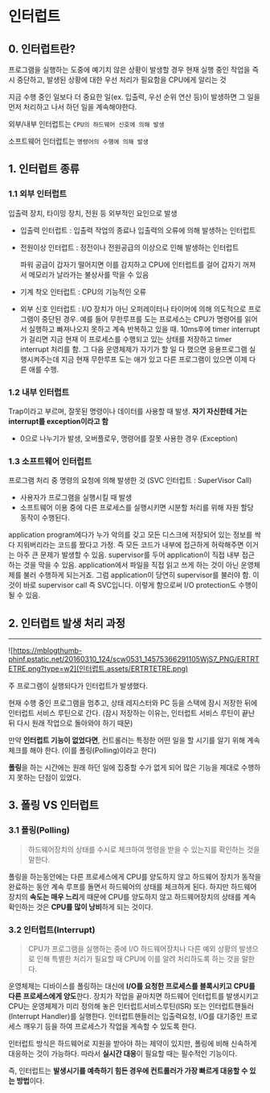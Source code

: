 # 인터럽트

## 0. 인터럽트란?

프로그램을 실행하는 도중에 예기치 않은 상황이 발생할 경우 현재 실행 중인 작업을 즉시 중단하고, 발생된 상황에 대한 우선 처리가 필요함을 CPU에게 알리는 것

지금 수행 중인 일보다 더 중요한 일(ex. 입출력, 우선 순위 연산 등)이 발생하면 그 일을 먼저 처리하고 나서 하던 일을 계속해야한다.

외부/내부 인터럽트는 `CPU의 하드웨어 신호에 의해 발생`

소프트웨어 인터럽트는 `명령어의 수행에 의해 발생`



## 1. 인터럽트 종류

### 1.1 **외부 인터럽트**

입출력 장치, 타이밍 장치, 전원 등 외부적인 요인으로 발생

- 입출력 인터럽트 : 입출력 작업의 종료나 입출력의 오류에 의해 발생하는 인터럽트

- 전원이상 인터럽트 : 정전이나 전원공급의 이상으로 인해 발생하는 인터럽트

  파워 공급이 갑자기 떨어지면 이를 감지하고 CPU에 인터럽트를 걸어 갑자기 꺼져서 메모리가 날라가는 불상사를 막을 수 있음

- 기계 착오 인터럽트 : CPU의 기능적인 오류

- 외부 신호 인터럽트 : I/O 장치가 아닌 오퍼레이터나 타이머에 의해 의도적으로 프로그램이 중단된 경우. 예를 들어 무한루프를 도는 프로세스는 CPU가 명령어를 읽어서 실행하고 빠져나오지 못하고 계속 반복하고 있을 때. 10ms후에 timer interrupt가 걸리면 지금 현재 이 프로세스를 수행되고 있는 상태를 저장하고 timer interrupt 처리를 함. 그 다음 운영체제가 자기가 할 일 다 했으면 응용프로그램 실행시켜주는데 지금 현재 무한루프 도는 애가 있고 다른 프로그램이 있으면 이제 다른 애를 수행.



### 1.2 내부 인터럽트

Trap이라고 부르며, 잘못된 명령이나 데이터를 사용할 때 발생. **자기 자신한테 거는 interrupt를 exception이라고 함**

- 0으로 나누기가 발생, 오버플로우, 명령어를 잘못 사용한 경우 (Exception)



### 1.3 **소프트웨어 인터럽트**

프로그램 처리 중 명령의 요청에 의해 발생한 것 (SVC 인터럽트 : SuperVisor Call)

- 사용자가 프로그램을 실행시킬 때 발생
- 소프트웨어 이용 중에 다른 프로세스를 실행시키면 시분할 처리를 위해 자원 할당 동작이 수행된다.

application program에다가 누가 악의를 갖고 모든 디스크에 저장되어 있는 정보를 싹 다 지워버리라는 코드를 짰다고 가정. 즉 모든 코드가 내부에 접근하게 허락해주면 이거는 아주 큰 문제가 발생할 수 있음. supervisor를 두어 application이 직접 내부 접근 하는 것을 막을 수 있음. application에서 파일을 직접 읽고 쓰게 하는 것이 아닌 운영체제를 불러 수행하게 되는거죠. 그럼 application이 당연히 supervisor를 불러야 함. 이것이 바로 supervisor call 즉 SVC입니다. 이렇게 함으로써 I/O protection도 수행이 될 수 있음.



## 2. 인**터럽트 발생 처리 과정**

------

![https://mblogthumb-phinf.pstatic.net/20160310_124/scw0531_14575366291105WjS7_PNG/ERTRTETRE.png?type=w2](인터럽트.assets/ERTRTETRE.png)

주 프로그램이 실행되다가 인터럽트가 발생했다.

현재 수행 중인 프로그램을 멈추고, 상태 레지스터와 PC 등을 스택에 잠시 저장한 뒤에 인터럽트 서비스 루틴으로 간다. (잠시 저장하는 이유는, 인터럽트 서비스 루틴이 끝난 뒤 다시 원래 작업으로 돌아와야 하기 때문)

만약 **인터럽트 기능이 없었다면**, 컨트롤러는 특정한 어떤 일을 할 시기를 알기 위해 계속 체크를 해야 한다. (이를 폴링(Polling)이라고 한다)

**폴링**을 하는 시간에는 원래 하던 일에 집중할 수가 없게 되어 많은 기능을 제대로 수행하지 못하는 단점이 있었다.



## 3. 폴링 VS 인터럽트

### 3.1 **폴링(Polling)**

> 하드웨어장치의 상태를 수시로 체크하여 명령을 받을 수 있는지를 확인하는 것을 말한다.

폴링을 하는동안에는 다른 프로세스에게 CPU를 양도하지 않고 하드웨어 장치가 동작을 완료하는 동안 계속 루프를 돌면서 하드웨어의 상태를 체크하게 된다. 하지만 하드웨어장치의 **속도는 매우 느리**게 때문에 CPU를 양도하지 않고 하드웨어장치의 상태를 계속 확인하는 것은 **CPU를 많이 낭비**하게 되는 것이다.



### 3.2 **인터럽트(Interrupt)**

> CPU가 프로그램을 실행하는 중에 I/O 하드웨어장치나 다른 예외 상황의 발생으로 인해 특별한 처리가 필요할 때 CPU에 이를 알려 처리하도록 하는 것을 말한다.

운영체제는 디바이스를 폴링하는 대신에 **I/O를 요청한 프로세스를 블록시키고 CPU를 다른 프로세스에게 양도**한다. 장치가 작업을 끝마치면 하드웨어 인터럽트를 발생시키고 CPU는 운영체제가 미리 정의해 놓은 인터럽트서비스루틴(ISR) 또는 인터럽트핸들러(Interrupt Handler)를 실행한다. 인터럽트핸들러는 입출력요청, I/O를 대기중인 프로세스 깨우기 등을 하여 프로세스가 작업을 계속할 수 있도록 한다.

인터럽트 방식은 하드웨어로 지원을 받아야 하는 제약이 있지만, 폴링에 비해 신속하게 대응하는 것이 가능하다. 따라서 **실시간 대응**이 필요할 때는 필수적인 기능이다.

즉, 인터럽트는 **발생시기를 예측하기 힘든 경우에 컨트롤러가 가장 빠르게 대응할 수 있는 방법**이다.